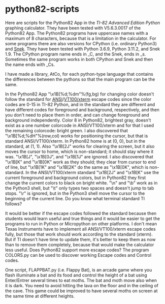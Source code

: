 # python82-scripts
Here are scripts for the Python82 App in the *TI-82 Advanced Edition Python* graphing calculator. They have been tested with V5.6.3.0017 of the Python82 App. 
The Python82 programs have uppercase names with a maximum of 8 characters, because that is a limitation in the calculator. For some programs there are also
versions for CPython (i.e. ordinary Python3) and [Snek](https://sneklang.org/doc/snek.html). They have been tested with Python 3.6.9, Python 3.11.2, and Snek 1.9. 
The CPython program name ends in _C, and the Snek, ends in _s. Sometimes the same program works in both CPython and Snek and then the name ends with _Cs.

I have made a library, AtCo, for each python-type language that contains the differences between the pythons so that the main program can be the same.

In the Python82 App "\x1B[%d;%dm"%(fg,bg) for changing color doesn't follow the standard for
[ANSI](https://en.wikipedia.org/wiki/ANSI_escape_code)/[VT100/xterm](https://learn.microsoft.com/en-us/windows/console/console-virtual-terminal-sequences)
escape codes since the color codes are 0-15 in TI-82 Python, and in the standard they are different and have different codes for foreground and 
background, respectively, and then you don't need to place them in order, and can change foreground and background independently. Color 8 in Python82, 
brightest gray, doesn't exist as a one number colorcode in ANSI/VT100/xterm and for that I used the remaining colorcode: bright green. 
I also discovered that "\x1B[%d;%dH"%(row,col) works for positioning the cursor, but that is standard ANSI/VT100/xterm. In Python82 home is at (0, 0), 
but in the standard, at (1, 1). Also "\x1B[2J" works for clearing the screen, but it also moves the cursor to home, which is non-standard; it should 
stay where it was. "\x1B[J", "\x1B[0J", and "\x1B[1J" are ignored. I also discovered that "\x1B[K" and "\x1B[0K" work as they should; they clear from cursor 
to end of line, but "\x1B[1K" and "\x1B[2K" do the same as "\x1B[0K", which is non-standard. In the ANSI/VT100/xterm standard "\x1B[2J" and "\x1B[K" use
the current foreground and background colors, but in Python82 they first change the current colors to black on bright white. "\n" and "\b" work as in the Python3
shell, but "\t" only types two spaces and doesn't jump to tab stops. "\r" is ignored, but in the Python3 shell move the cursor to the beginning of the 
current line. Do you know what terminal standard TI follows?

It would be better if the escape codes followed the standard because then students would learn useful and true things and it would be easier to 
get the programs to run in Python or Micropython on other platforms. I don't mean Texas Instruments have to implement all ANSI/VT100/xterm escape codes fully, 
but those that work should work according to the standard (xterm). But if TI doesn't have time to update them, it's better to keep them as now than to 
remove them completely, because that would make the calculator less useful. Does Python82 support more escape codes? The program COLORS.py can be used to
discover working Escape codes and Control codes.

One script, FLAPPBAT.py (i.e. Flappy Bat), is an arcade game where you flash illuminate a bat and its food and control the height of a bat using Enter/Entrer several times to eat moths. The bat and moth move also when it is dark.
You need to avoid hitting the lava on the floor and in the ceiling of the cave.
This game could be improved to have several moths on screen at the same time at different heights.

